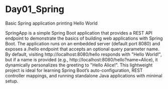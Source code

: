 # Day01_Spring
Basic Spring application printing Hello World

SpringApp is a simple Spring Boot application that provides a REST API endpoint to demonstrate the basics of building web applications with Spring Boot. 
The application runs on an embedded server (default port 8080) and exposes a /hello endpoint that accepts an optional query parameter name. By default, visiting http://localhost:8080/hello responds with "Hello World!", but if a name is provided (e.g., http://localhost:8080/hello?name=Alice), it dynamically personalizes the greeting to "Hello Alice!". This lightweight project is ideal for learning Spring Boot’s auto-configuration, REST controller mappings, and running standalone Java applications with minimal setup.
